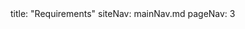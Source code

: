 <frontmatter>
title: "Requirements"
siteNav: mainNav.md
pageNav: 3
</frontmatter>

<include src="container-inPage-asFlat.md" boilerplate />
